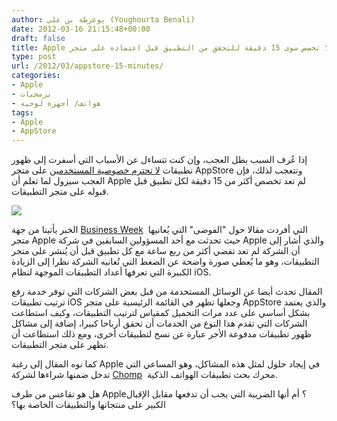 ```yaml
---
author: يوغرطة بن علي (Youghourta Benali)
date: 2012-03-16 21:15:48+00:00
draft: false
title: Apple لا تخصص سوى 15 دقيقة للتحقق من التطبيق قبل اعتماده على متجر AppStore
type: post
url: /2012/03/appstore-15-minutes/
categories:
- Apple
- برمجيات
- هواتف/ أجهزة لوحية
tags:
- Apple
- AppStore
---
```


إذا عُرف السبب بطل العجب، وإن كنت تتساءل عن الأسباب التي أسفرت إلى ظهور تطبيقات [لا تحترم خصوصية المستخدمين](../2012/02/ios-gives-developers-access-to-photos-videos-location/) على متجر AppStore وتتعجب لذلك، فإن العجب سيزول لما تعلم أن Apple لم تعد تخصص أكثر من 15 دقيقة لكل تطبيق قبل قبوله على متجر التطبيقات.




[![](http://www.it-scoop.com/wp-content/uploads/2012/03/appstore.jpg)
](http://www.it-scoop.com/wp-content/uploads/2012/03/appstore.jpg)




الخبر يأتينا من جهة [Business Week](http://www.businessweek.com/articles/2012-03-15/anarchy-in-the-app-store#p2)  التي أفردت مقالا حول "الفوضى" التي يُعانيها متجر Apple حيث تحدثت مع أحد المسؤولين السابقين في شركة Apple والذي أشار إلى أن الشركة لم تعد تقضي أكثر من ربع ساعة مع كل تطبيق قبل أن يُنشر على متجر التطبيقات، وهو ما يُعطي صورة واضحة عن الضغط التي تُعانيه الشركة نظرا إلى الزيادة الكبيرة التي تعرفها أعداد التطبيقات الموجهة لنظام iOS.




المقال تحدث أيضا عن الوسائل المستخدمة من قبل بعض الشركات التي توفر خدمة رفع ترتيب تطبيقات iOS وجعلها تظهر في القائمة الرئيسية على متجر AppStore والذي يعتمد بشكل أساسي على عدد مرات التحميل كمقياس لترتيب التطبيقات، وكيف استطاعت الشركات التي تقدم هذا النوع من الخدمات أن تحقق أرباحا كبيرا، إضافة إلى مشاكل ظهور تطبيقات مدفوعة الأجر عبارة عن نسخ لتطبيقات أخرى، ومع ذلك استطاعت أن تظهر على متجر التطبيقات.




كما نوه المقال إلى رغبة Apple في إيجاد حلول لمثل هذه المشاكل، وهو المساعي التي تدخل ضمنها شراءها لشركة [Chomp](http://techcrunch.com/2012/02/23/apple-chomp/)  محرك بحث تطبيقات الهواتف الذكية.




هل هو تقاعس من طرف Apple؟ أم أنها الضريبة التي يجب أن تدفعها مقابل الإقبال الكبير على منتجاتها والتطبيقات الخاصة بها؟
